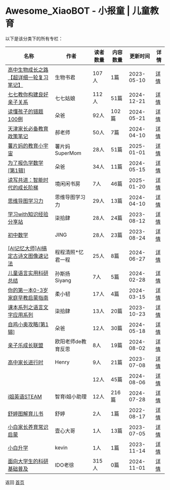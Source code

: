 # Awesome_XiaoBOT - 小报童 | 儿童教育

以下是该分类下的所有专栏：

| 名称 | 作者 | 读者数量 | 内容数量 | 更新时间 | 详情 |
|------|------|----------|----------|----------|------|
| [高中生物成长之路【超详细一轮复习笔记】](https://xiaobot.net/p/swsj001?refer=0b133df9-27dc-423b-8101-639049001c13) | 生物书君 | 107人 | 1篇 |  2023-05-10 | [详情](data/swsj001.md) |
| [七七教你构建良好亲子关系](https://xiaobot.net/p/77?refer=0b133df9-27dc-423b-8101-639049001c13) | 七七姑娘 | 112人 | 51篇 |  2024-12-21 | [详情](data/77.md) |
| [读懂孩子的错题100例](https://xiaobot.net/p/duoba101?refer=0b133df9-27dc-423b-8101-639049001c13) | 朵爸 | 92人 | 102篇 |  2024-05-21 | [详情](data/duoba101.md) |
| [天津家长必备教育政策笔记](https://xiaobot.net/p/shengxinjiaoyu?refer=0b133df9-27dc-423b-8101-639049001c13) | 郝老师 | 50人 | 7篇 |  2024-04-10 | [详情](data/shengxinjiaoyu.md) |
| [薯片妈的教育小宇宙](https://xiaobot.net/p/spmm2education?refer=0b133df9-27dc-423b-8101-639049001c13) | 薯片妈SuperMom | 28人 | 51篇 |  2025-01-01 | [详情](data/spmm2education.md) |
| [为了报仇学数学[第1辑]](https://xiaobot.net/p/duoba201?refer=0b133df9-27dc-423b-8101-639049001c13) | 朵爸 | 34人 | 11篇 |  2024-05-15 | [详情](data/duoba201.md) |
| [读写共进：智能时代的成长阶梯](https://xiaobot.net/p/DXGJ?refer=0b133df9-27dc-423b-8101-639049001c13) | 境闲闲书房 | 7人 | 46篇 |  2025-01-20 | [详情](data/DXGJ.md) |
| [思维导图学习力](https://xiaobot.net/p/swdtxxl?refer=0b133df9-27dc-423b-8101-639049001c13) | 思维导图学习力 | 29人 | 13篇 |  2024-04-10 | [详情](data/swdtxxl.md) |
| [学习with知识经验分享站](https://xiaobot.net/p/zhishi?refer=0b133df9-27dc-423b-8101-639049001c13) | 柒拾肆 | 28人 | 24篇 |  2023-08-12 | [详情](data/zhishi.md) |
| [初中数学](https://xiaobot.net/p/aitp?refer=0b133df9-27dc-423b-8101-639049001c13) | JING | 28人 | 23篇 |  2023-08-24 | [详情](data/aitp.md) |
| [[AI记忆大师]AI搞定古诗文图像速记法](https://xiaobot.net/p/20240408?refer=0b133df9-27dc-423b-8101-639049001c13) | 程程清照*忆君一程 | 25人 | 8篇 |  2024-06-27 | [详情](data/20240408.md) |
| [儿童语言实用科研总结](https://xiaobot.net/p/slpfrontier?refer=0b133df9-27dc-423b-8101-639049001c13) | 孙斯扬 Siyang | 7人 | 5篇 |  2024-02-28 | [详情](data/slpfrontier.md) |
| [你的第一本0-3岁家庭早教启蒙指南](https://xiaobot.net/p/efficientread?refer=0b133df9-27dc-423b-8101-639049001c13) | 柔小韧 | 17人 | 4篇 |  2024-03-15 | [详情](data/efficientread.md) |
| [课本系列之语言文字应用系列](https://xiaobot.net/p/0514?refer=0b133df9-27dc-423b-8101-639049001c13) | 柒拾肆 | 13人 | 20篇 |  2023-10-23 | [详情](data/0514.md) |
| [自鸡小奥攻略[第1辑]](https://xiaobot.net/p/duoba301?refer=0b133df9-27dc-423b-8101-639049001c13) | 朵爸 | 12人 | 30篇 |  2024-05-18 | [详情](data/duoba301.md) |
| [亲子乐成长联盟](https://xiaobot.net/p/oyy?refer=0b133df9-27dc-423b-8101-639049001c13) | 欧阳老师de教育反思 | 8人 | 19篇 |  2024-08-02 | [详情](data/oyy.md) |
| [高中家长进行时](https://xiaobot.net/p/Henry?refer=0b133df9-27dc-423b-8101-639049001c13) | Henry | 9人 | 21篇 |  2023-07-08 | [详情](data/Henry.md) |
| [](https://xiaobot.net/p/well715?refer=0b133df9-27dc-423b-8101-639049001c13) |  | 12人 | 45篇 |  2024-08-06 | [详情](data/well715.md) |
| [i姐英语STEAM](https://xiaobot.net/p/sisteri?refer=0b133df9-27dc-423b-8101-639049001c13) | 智育i姐小助理 | 12人 | 216篇 |  2024-07-28 | [详情](data/sisteri.md) |
| [舒婷图解育儿书](https://xiaobot.net/p/shuting01?refer=0b133df9-27dc-423b-8101-639049001c13) | 舒婷 | 2人 | 1篇 |  2022-08-17 | [详情](data/shuting01.md) |
| [小白家长养育常识启蒙](https://xiaobot.net/p/XBJZ01?refer=0b133df9-27dc-423b-8101-639049001c13) | 壹心大哥 | 1人 | 13篇 |  2023-07-05 | [详情](data/XBJZ01.md) |
| [小白升学](https://xiaobot.net/p/xbsx?refer=0b133df9-27dc-423b-8101-639049001c13) | kevin | 1人 | 1篇 |  2023-11-14 | [详情](data/xbsx.md) |
| [面向大学生的科研基础普及](https://xiaobot.net/p/keyan?refer=0b133df9-27dc-423b-8101-639049001c13) | IDO老徐 | 315人 | 0篇 |  2024-11-01 | [详情](data/keyan.md) |


返回 [首页](../README.md)
